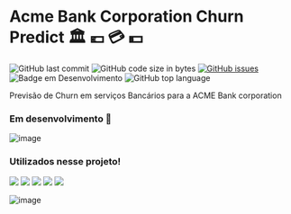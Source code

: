 # Acme Bank Corporation Churn Predict :classical_building: :euro: :credit_card: :dollar:
![GitHub last commit](https://img.shields.io/github/last-commit/MEziliano/regressao-internacao_SUS?style=for-the-badge)
![GitHub code size in bytes](https://img.shields.io/github/languages/code-size/MEziliano/regressao-internacao_SUS?style=for-the-badge)
[![GitHub issues](https://img.shields.io/github/issues/MEziliano/regressao-internacao_SUS?style=for-the-badge)](https://github.com/MEziliano/regressao-internacao_SUS/issues)
![Badge em Desenvolvimento](http://img.shields.io/static/v1?label=STATUS&message=EM%20DESENVOLVIMENTO&color=GREEN&style=for-the-badge)
![GitHub top language](https://img.shields.io/github/languages/top/MEziliano/regressao-internacao_SUS?style=for-the-badge) </br>

Previsão de Churn em serviços Bancários para a ACME Bank corporation

### Em desenvolvimento :construction:
 
![image](https://user-images.githubusercontent.com/77080184/148253168-e4e8dbd2-0ab5-43ee-b4c4-46f1064b340a.png)




<h3> Utilizados nesse projeto! </h3>


<img src="https://img.shields.io/badge/Python-FFD43B?style=for-the-badge&logo=python&logoColor=darkgreen" target="_blank"> </a>
<ahref><img src="https://img.shields.io/badge/Jupyter-F37626.svg?&style=for-the-badge&logo=Jupyter&logoColor=white" target="_blank">
<img src="https://img.shields.io/badge/Pandas-2C2D72?style=for-the-badge&logo=pandas&logoColor=white" target="_blank">
<img src="https://img.shields.io/badge/Numpy-777BB4?style=for-the-badge&logo=numpy&logoColor=white" target="_blank">
<img src="https://img.shields.io/badge/scikit_learn-F7931E?style=for-the-badge&logo=scikit-learn&logoColor=white" target="_blank"> 
 
 ![image](https://www.dafont.com/forum/attach/orig/2/5/25141.jpg)
